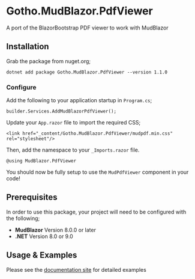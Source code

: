 # Gotho.MudBlazor.PdfViewer

A port of the BlazorBootstrap PDF viewer to work with MudBlazor

## Installation

Grab the package from nuget.org;

```
dotnet add package Gotho.MudBlazor.PdfViewer --version 1.1.0
```

### Configure

Add the following to your application startup in `Program.cs`;

```
builder.Services.AddMudBlazorPdfViewer();
```

Update your `App.razor` file to import the required CSS;

```
<link href="_content/Gotho.MudBlazor.PdfViewer/mudpdf.min.css" rel="stylesheet"/>
```

Then, add the namespace to your `_Imports.razor` file.

```
@using MudBlazor.PdfViewer
```

You should now be fully setup to use the `MudPdfViewer` component in your code!

## Prerequisites

In order to use this package, your project will need to be configured with the following;

- **MudBlazor** Version 8.0.0 or later
- **.NET** Version 8.0 or 9.0

## Usage & Examples

Please see the [documentation site](https://mudpdf.info) for detailed examples

